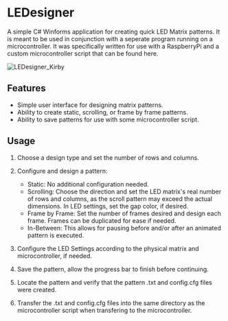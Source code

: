 # LEDesigner
A simple C# Winforms application for creating quick LED Matrix patterns. It is meant to be used in conjunction with a seperate program running on a microcontroller. 
It was specifically written for use with a RaspberryPi and a custom microcontroller script that can be found here.

![LEDesigner_Kirby](https://user-images.githubusercontent.com/26748231/193983059-732fd4c6-6d62-4cbf-8450-d5f65494b650.PNG)

## Features
- Simple user interface for designing matrix patterns.
- Ability to create static, scrolling, or frame by frame patterns.
- Ability to save patterns for use with some microcontroller script.

## Usage
1) Choose a design type and set the number of rows and columns.

2) Configure and design a pattern:
   - Static: No additional configuration needed.
   - Scrolling: Choose the direction and set the LED matrix's real number of rows and columns, as the scroll pattern may exceed the actual dimensions. In LED settings, set the gap color, if desired.
   - Frame by Frame: Set the number of frames desired and design each frame. Frames can be duplicated for ease if needed. 
   - In-Between: This allows for pausing before and/or after an animated pattern is executed.
   
3) Configure the LED Settings according to the physical matrix and microcontroller, if needed.

4) Save the pattern, allow the progress bar to finish before continuing.

5) Locate the pattern and verify that the pattern .txt and config.cfg files were created. 

6) Transfer the .txt and config.cfg files into the same directory as the microcontroller script when transfering to the microcontroller. 
